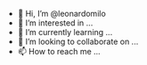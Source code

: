 - 👋 Hi, I’m @leonardomilo
- 👀 I’m interested in ...
- 🌱 I’m currently learning ...
- 💞️ I’m looking to collaborate on ...
- 📫 How to reach me ...

<!---
leonardomilo/leonardomilo is a ✨ special ✨ repository because its `README.md` (this file) appears on your GitHub profile.
You can click the Preview link to take a look at your changes.
--->
